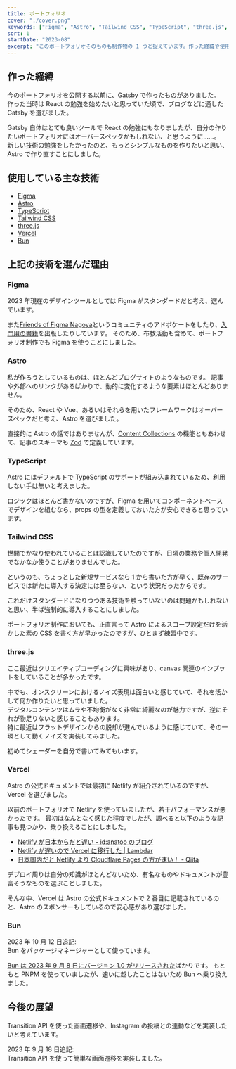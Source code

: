 ```yaml
---
title: ポートフォリオ
cover: "./cover.png"
keywords: ["Figma", "Astro", "Tailwind CSS", "TypeScript", "three.js", "Vercel", "Bun"]
sort: 1
startDate: "2023-08"
excerpt: "このポートフォリオそのものも制作物の 1 つと捉えています。作った経緯や使用している技術、今後の展望などを記載します。"
---
```


## 作った経緯

今のポートフォリオを公開する以前に、Gatsby で作ったものがありました。  
作った当時は React の勉強を始めたいと思っていた頃で、ブログなどに適した Gatsby を選びました。

Gatsby 自体はとても良いツールで React の勉強にもなりましたが、自分の作りたいポートフォリオにはオーバースペックかもしれない、と思うように……。  
新しい技術の勉強をしたかったのと、もっとシンプルなものを作りたいと思い、Astro で作り直すことにしました。

## 使用している主な技術

- [Figma](https://www.figma.com/)
- [Astro](https://astro.build/)
- [TypeScript](https://www.typescriptlang.org/)
- [Tailwind CSS](https://tailwindcss.com/)
- [three.js](https://threejs.org/)
- [Vercel](https://vercel.com/)
- [Bun](https://bun.sh/)

## 上記の技術を選んだ理由

### Figma

2023 年現在のデザインツールとしては Figma がスタンダードだと考え、選んでいます。

また[Friends of Figma Nagoya](https://friends.figma.com/nagoya/)というコミュニティのアドボケートをしたり、[入門用の書籍](/works/figma-introduction-to-design)を出版したりしています。
そのため、布教活動も含めて、ポートフォリオ制作でも Figma を使うことにしました。

### Astro

私が作ろうとしているものは、ほとんどブログサイトのようなものです。
記事や外部へのリンクがあるばかりで、動的に変化するような要素はほとんどありません。

そのため、React や Vue、あるいはそれらを用いたフレームワークはオーバースペックだと考え、Astro を選びました。

直接的に Astro の話ではありませんが、[Content Collections](https://docs.astro.build/en/guides/content-collections/) の機能ともあわせて、記事のスキーマも [Zod](https://zod.dev/) で定義しています。

### TypeScript

Astro にはデフォルトで TypeScript のサポートが組み込まれているため、利用しない手は無いと考えました。

ロジックはほとんど書かないのですが、Figma を用いてコンポーネントベースでデザインを組むなら、props の型を定義しておいた方が安心できると思っています。

### Tailwind CSS

世間でかなり使われていることは認識していたのですが、日頃の業務や個人開発でなかなか使うことがありませんでした。

というのも、ちょっとした新規サービスなら 1 から書いた方が早く、既存のサービスでは新たに導入する決定には至らない、という状況だったからです。

これだけスタンダードになりつつある技術を触っていないのは問題かもしれないと思い、半ば強制的に導入することにしました。

ポートフォリオ制作においても、正直言って Astro によるスコープ設定だけを活かした素の CSS を書く方が早かったのですが、ひとまず練習中です。

### three.js

ここ最近はクリエイティブコーディングに興味があり、canvas 関連のインプットをしていることが多かったです。

中でも、オンスクリーンにおけるノイズ表現は面白いと感じていて、それを活かして何か作りたいと思っていました。  
デジタルコンテンツはムラや不均衡がなく非常に綺麗なのが魅力ですが、逆にそれが物足りないと感じることもあります。  
特に最近はフラットデザインからの脱却が進んでいるように感じていて、その一環として動くノイズを実装してみました。

初めてシェーダーを自分で書いてみてもいます。

### Vercel

Astro の公式ドキュメントでは最初に Netlify が紹介されているのですが、Vercel を選びました。

以前のポートフォリオで Netlify を使っていましたが、若干パフォーマンスが悪かったです。
最初はなんとなく感じた程度でしたが、調べると以下のような記事も見つかり、乗り換えることにしました。

- [Netlify が日本からだと遅い - id:anatoo のブログ](https://blog.anatoo.jp/2020-08-03)
- [Netlify が遅いので Vercel に移行した | Lambdar](https://www.lambdar.me/archives/migrating-to-vercel-from-netlify-due-to-performance-issues/)
- [日本国内だと Netlify より Cloudflare Pages の方が速い！ - Qiita](https://qiita.com/akitkat/items/dcbe4fcaacc051753e2b)

デプロイ周りは自分の知識がほとんどないため、有名なものやドキュメントが豊富そうなものを選ぶことしました。

そんな中、Vercel は Astro の公式ドキュメントで 2 番目に記載されているのと、Astro のスポンサーもしているので安心感があり選びました。

### Bun

2023 年 10 月 12 日追記:  
Bun をパッケージマネージャーとして使っています。

[Bun は 2023 年 9 月 8 日にバージョン 1.0 がリリースされた](https://bun.sh/blog/bun-v1.0)ばかりです。
もともと PNPM を使っていましたが、速いに越したことはないため Bun へ乗り換えました。

## 今後の展望

Transition API を使った画面遷移や、Instagram の投稿との連動などを実装したいと考えています。

2023 年 9 月 18 日追記:  
Transition API を使って簡単な画面遷移を実装しました。
